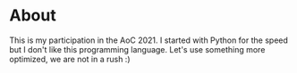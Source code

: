 # About
This is my participation in the AoC 2021. I started with Python for the speed but I don't like this programming language. Let's use something more optimized, we are not in a rush :)

